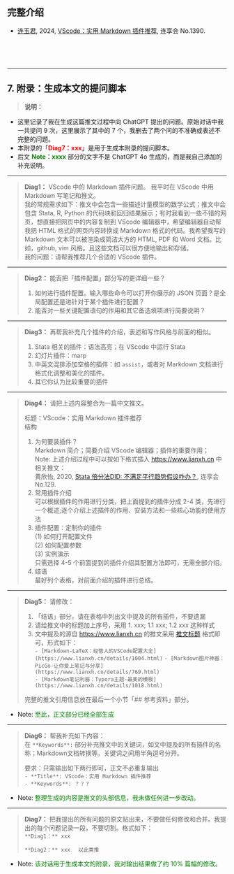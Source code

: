 ## 完整介绍
- [连玉君](https://www.lianxh.cn/search.html?s=连玉君), 2024, [VScode：实用 Markdown 插件推荐](https://www.lianxh.cn/details/1390.html), 连享会 No.1390.


&emsp;

&emsp;


--- - --


## 7. 附录：生成本文的提问脚本

>**说明：** 

- 这里记录了我在生成这篇推文过程中向 ChatGPT 提出的问题。原始对话中我一共提问 9 次，这里展示了其中的 7 个，我删去了两个问的不准确或表述不完整的问题。
- 本附录的「**<font color=red>Diag7：xxx</font>**」是用于生成本附录的提问脚本。
- 后文 **<font color=green>Note：xxxx</font>** 部分的文字不是 ChatGPT 4o 生成的，而是我自己添加的补充说明。

--- - --

> **Diag1：** VScode 中的 Markdown 插件问题。
> 我平时在 VScode 中用 Markdown 写笔记和推文。    
> 我的常规需求如下：推文中会包含一些描述计量模型的数学公式；推文中会包含 Stata, R, Python 的代码块和回归结果展示；有时我看到一些不错的网页，想直接把网页中的内容复制到 VScode 编辑器中，希望编辑器自动帮我把 HTML 格式的网页内容转换成 Markdown 格式的代码。我希望我写的 Markdown 文本可以被渲染成简洁大方的 HTML, PDF 和 Word 文档。比如，github, vim 风格。且这些文档可以很方便地输出和存储。    
> 我的问题：请帮我推荐几个合适的 VScode 插件。 

--- - --

> **Diag2：** 能否把「插件配置」部分写的更详细一些？  
> 1. 如何进行插件配置。输入哪些命令可以打开你展示的 JSON 页面？是全局配置还是进针对于某个插件进行配置？  
> 2. 能否对一些关键配置语句的作用和其它备选填项进行简要说明？

--- - --

> **Diag3：** 再帮我补充几个插件的介绍，表述和写作风格与前面的相似。  
> 1. Stata 相关的插件：语法高亮；在 VScode 中运行 Stata  
> 2. 幻灯片插件：marp  
> 3. 中英文混排添加空格的插件：如 `assist`，或者对 Markdown 文档进行格式化调整和美化的插件。  
> 4. 其它你认为比较重要的插件

--- - --

> **Diag4：** 请把上述内容整合为一篇中文推文。  
>
> 标题：VScode：实用 Markdown 插件推荐  
> 结构  
> 1. 为何要装插件？  
> Markdown 简介；简要介绍 VScode 编辑器；插件的重要作用；  
> Note: 上述介绍过程中可以按如下格式插入 https://www.lianxh.cn 中相关推文：  
> 黄欣怡, 2020, [Stata 倍分法DID: 不满足平行趋势假设咋办？](https://www.lianxh.cn/details/129.html), 连享会 No.129.  
> 2. 常用插件介绍  
> 可以根据插件的作用进行分类，把上面提到的插件分成 2-4 类，先进行一个概述;逐个介绍上述插件的作用、安装方法和一些核心功能的使用方法  
> 3. 插件配置：定制你的插件  
> (1) 如何打开配置文件  
> (2) 如何配置参数  
> (3) 实例演示  
> 只需选择 4-5 个前面提到的插件介绍其配置方法即可，无需全部介绍。  
> 4. 结语  
> 最好列个表格，对前面介绍的插件进行总结。 

--- - --

> **Diag5：** 请修改：  
> 1. 「结语」部分，请在表格中列出文中提及的所有插件，不要遗漏  
> 2. 请给推文中的标题加上序号，采用 1. xxx; 1.1 xxx; 1.2 xxx 这种样式  
> 3. 文中提及的源自 https://www.lianxh.cn 的推文采用 [推文标题](URL) 格式即可，形式如下：  
> `- [Markdown-LaTeX：经管人的VSCode配置大全](https://www.lianxh.cn/details/1004.html)`
> `- [Markdown图片神器：PicGo-让你爱上笔记与分享](https://www.lianxh.cn/details/769.html)`  
> `- [Markdown笔记利器：Typora主题-最美的模板](https://www.lianxh.cn/details/1018.html)`  
>    
> 完整的推文引用信息放在最后一个小节「## 参考资料」部分。  

- Note: <font color=green>至此，正文部分已经全部生成</font>

--- - --

> **Diag6：** 帮我补充如下内容：  
> 在 `**Keywords**:` 部分补充推文中的关键词，如文中提及的所有插件的名称；Markdown文档转换等。关键词之间用半角逗号分开。   
>    
> 要求：只需输出如下两行即可，正文不必重复输出  
> `- **Title**: VScode：实用 Markdown 插件推荐`  
> `- **Keywords**: ？？？`

- Note: <font color=green>整理生成的内容是推文的头部信息，我未做任何进一步改动。</font>

--- - --

> **Diag7：** 把我提出的所有问题的原文贴出来，不要做任何修改和合并。我提出的每个问题记录一段，不要切割。格式如下：  
> `**Diag1：** xxx  `
>   
> `**Diag2：** xxx  `
> `以此类推`


- Note: <font color=green>该对话用于生成本文的附录，我对输出结果做了约 10% 篇幅的修改。</font>

